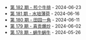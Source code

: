 * [第 182 期 - 煎个牛排](https://weekly.tw93.fun/posts/182-煎个牛排) - 2024-06-23
* [第 181 期 - 水培薄荷](https://weekly.tw93.fun/posts/181-水培薄荷) - 2024-06-16
* [第 180 期 - 田园一角](https://weekly.tw93.fun/posts/180-田园一角) - 2024-06-11
* [第 179 期 - 喜贡爆炒](https://weekly.tw93.fun/posts/179-喜贡爆炒) - 2024-06-02
* [第 178 期 - 蜗牛蜗牛](https://weekly.tw93.fun/posts/178-蜗牛蜗牛) - 2024-05-26

